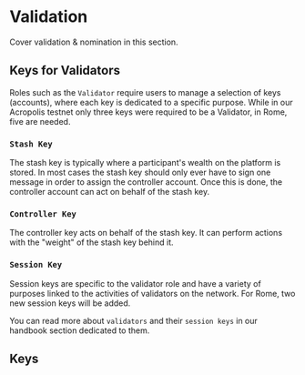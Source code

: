# Validation

Cover validation & nomination in this section.

## Keys for Validators

Roles such as the `Validator` require users to manage a selection of keys \(accounts\), where each key is dedicated to a specific purpose. While in our Acropolis testnet only three keys were required to be a Validator, in Rome, five are needed.

### `Stash Key`

The stash key is typically where a participant's wealth on the platform is stored. In most cases the stash key should only ever have to sign one message in order to assign the controller account. Once this is done, the controller account can act on behalf of the stash key.

### `Controller Key`

The controller key acts on behalf of the stash key. It can perform actions with the "weight" of the stash key behind it.

### `Session Key`

Session keys are specific to the validator role and have a variety of purposes linked to the activities of validators on the network. For Rome, two new session keys will be added.

You can read more about `validators` and their `session keys` in our handbook section dedicated to them.

## Keys
